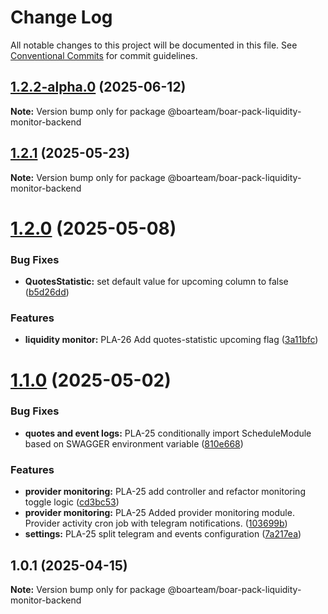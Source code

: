 # Change Log

All notable changes to this project will be documented in this file.
See [Conventional Commits](https://conventionalcommits.org) for commit guidelines.

## [1.2.2-alpha.0](https://github.com/boarteam/boar-pack/compare/@boarteam/boar-pack-liquidity-monitor-backend@1.2.1...@boarteam/boar-pack-liquidity-monitor-backend@1.2.2-alpha.0) (2025-06-12)

**Note:** Version bump only for package @boarteam/boar-pack-liquidity-monitor-backend





## [1.2.1](https://github.com/boarteam/boar-pack/compare/@boarteam/boar-pack-liquidity-monitor-backend@1.2.0...@boarteam/boar-pack-liquidity-monitor-backend@1.2.1) (2025-05-23)

**Note:** Version bump only for package @boarteam/boar-pack-liquidity-monitor-backend





# [1.2.0](https://github.com/boarteam/boar-pack/compare/@boarteam/boar-pack-liquidity-monitor-backend@1.1.0...@boarteam/boar-pack-liquidity-monitor-backend@1.2.0) (2025-05-08)


### Bug Fixes

* **QuotesStatistic:** set default value for upcoming column to false ([b5d26dd](https://github.com/boarteam/boar-pack/commit/b5d26dd22525c455ac6d0c5cc1d2f9195691acc4))


### Features

* **liquidity monitor:** PLA-26 Add quotes-statistic upcoming flag ([3a11bfc](https://github.com/boarteam/boar-pack/commit/3a11bfcfdcd64d83c50b848a362ef47dfcd39cd0))





# [1.1.0](https://github.com/boarteam/boar-pack/compare/@boarteam/boar-pack-liquidity-monitor-backend@1.0.1...@boarteam/boar-pack-liquidity-monitor-backend@1.1.0) (2025-05-02)


### Bug Fixes

* **quotes and event logs:** PLA-25 conditionally import ScheduleModule based on SWAGGER environment variable ([810e668](https://github.com/boarteam/boar-pack/commit/810e668ebd1aec90c618792c0c5269edc912b286))


### Features

* **provider monitoring:** PLA-25 add controller and refactor monitoring toggle logic ([cd3bc53](https://github.com/boarteam/boar-pack/commit/cd3bc5388f22d5ac51e60801d8a62a55cd3251b3))
* **provider monitoring:** PLA-25 Added provider monitoring module. Provider activity cron job with telegram notifications. ([103699b](https://github.com/boarteam/boar-pack/commit/103699b06bc8e393b86dd9dbaadc2fe7c9f3484a))
* **settings:** PLA-25 split telegram and events configuration ([7a217ea](https://github.com/boarteam/boar-pack/commit/7a217ea74dbd86e0cee574e7d27fa912c3dad55c))





## 1.0.1 (2025-04-15)

**Note:** Version bump only for package @boarteam/boar-pack-liquidity-monitor-backend
